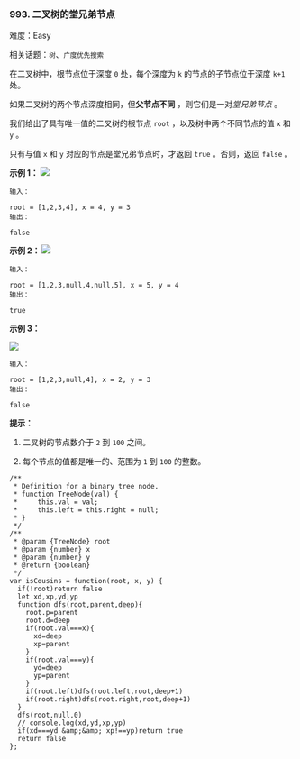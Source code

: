 ### 993. 二叉树的堂兄弟节点

难度：Easy

相关话题：`树`、`广度优先搜索`

在二叉树中，根节点位于深度  `0`  处，每个深度为  `k`  的节点的子节点位于深度  `k+1`  处。



如果二叉树的两个节点深度相同，但**父节点不同** ，则它们是一对*堂兄弟节点* 。



我们给出了具有唯一值的二叉树的根节点  `root` ，以及树中两个不同节点的值  `x`  和  `y` 。



只有与值  `x`  和  `y`  对应的节点是堂兄弟节点时，才返回  `true` 。否则，返回  `false` 。







**示例 1：
![](https://assets.leetcode-cn.com/aliyun-lc-upload/uploads/2019/02/16/q1248-01.png)** 



```
输入：

root = [1,2,3,4], x = 4, y = 3
输出：

false
```


**示例 2：
![](https://assets.leetcode-cn.com/aliyun-lc-upload/uploads/2019/02/16/q1248-02.png)** 



```
输入：

root = [1,2,3,null,4,null,5], x = 5, y = 4
输出：

true
```


**示例 3：** 



**![](https://assets.leetcode-cn.com/aliyun-lc-upload/uploads/2019/02/16/q1248-03.png)** 



```
输入：

root = [1,2,3,null,4], x = 2, y = 3
输出：

false
```






**提示：** 




1. 二叉树的节点数介于 `2`  到 `100` 之间。

2. 每个节点的值都是唯一的、范围为 `1`  到 `100` 的整数。








```
/**
 * Definition for a binary tree node.
 * function TreeNode(val) {
 *     this.val = val;
 *     this.left = this.right = null;
 * }
 */
/**
 * @param {TreeNode} root
 * @param {number} x
 * @param {number} y
 * @return {boolean}
 */
var isCousins = function(root, x, y) {
  if(!root)return false
  let xd,xp,yd,yp
  function dfs(root,parent,deep){
    root.p=parent
    root.d=deep
    if(root.val===x){
      xd=deep
      xp=parent
    }
    if(root.val===y){
      yd=deep
      yp=parent
    }
    if(root.left)dfs(root.left,root,deep+1)
    if(root.right)dfs(root.right,root,deep+1)
  }
  dfs(root,null,0)
  // console.log(xd,yd,xp,yp)
  if(xd===yd &amp;&amp; xp!==yp)return true
  return false
};
```

